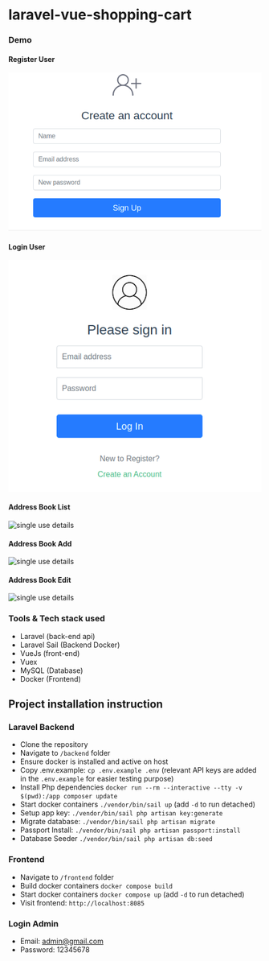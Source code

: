 #  laravel-vue-shopping-cart

### Demo

#### Register User
![list of users](./docs/assets/register.png)

#### Login User
![single use details](./docs/assets/login.png)

#### Address Book List
![single use details](./docs/assets/booklist.png)

#### Address Book Add
![single use details](./docs/assets/bookadd.png)

#### Address Book Edit
![single use details](./docs/assets/bookuodate.png)


### Tools & Tech stack used
- Laravel (back-end api)
- Laravel Sail (Backend Docker)
- VueJs (front-end)
- Vuex
- MySQL (Database)
- Docker (Frontend)


## Project installation instruction
### Laravel Backend
- Clone the repository
- Navigate to `/backend` folder
- Ensure docker is installed and active on host
- Copy .env.example: `cp .env.example .env` (relevant API keys are added in the `.env.example` for easier testing purpose)
- Install Php dependencies `docker run --rm --interactive --tty -v $(pwd):/app composer update`
- Start docker containers `./vendor/bin/sail up` (add `-d` to run detached)
- Setup app key: `./vendor/bin/sail php artisan key:generate`
- Migrate database: `./vendor/bin/sail php artisan migrate`
- Passport Install: `./vendor/bin/sail php artisan passport:install`
- Database Seeder `./vendor/bin/sail php artisan db:seed`

### Frontend
- Navigate to `/frontend` folder
- Build docker containers `docker compose build`
- Start docker containers `docker compose up` (add `-d` to run detached)
- Visit frontend: `http://localhost:8085`

### Login Admin
- Email: admin@gmail.com
- Password: 12345678
